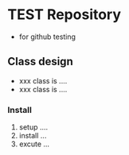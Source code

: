 ﻿# TEST Repository
- for github testing

## Class design
- xxx class is ....
- xxx class is ....

### Install
1. setup ....
2. install ...
3. excute ...

